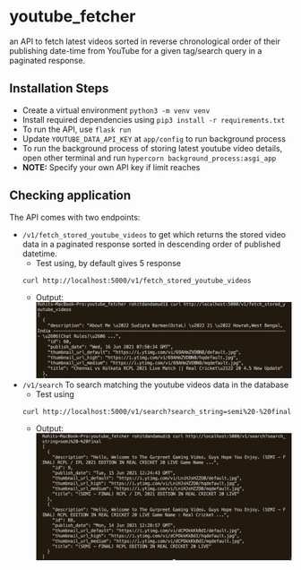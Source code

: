 # youtube_fetcher

an API to fetch latest videos sorted in reverse chronological order of their publishing date-time from YouTube for a given tag/search query in a paginated response.

## Installation Steps

- Create a virtual environment ```python3 -m venv venv```
- Install required dependencies using ```pip3 install -r requirements.txt```
- To run the API, use ```flask run```
- Update ```YOUTUBE_DATA_API_KEY``` at ```app/config``` to run background process
- To run the background process of storing latest youtube video details, open other terminal and run ```hypercorn background_process:asgi_app```
- **NOTE:** Specify your own API key if limit reaches


## Checking application 


The API comes with two endpoints:

- ```/v1/fetch_stored_youtube_videos``` to get which returns the stored video data in a paginated response sorted in descending order of published datetime.
    - Test using, by default gives 5 response
    ``` 
    curl http://localhost:5000/v1/fetch_stored_youtube_videos
    
    ```
    - Output: ![](images/fetch_youtube_videos.png)
- ```/v1/search``` To search matching the youtube videos data in the database
    - Test using 
    ``` 
    curl http://localhost:5000/v1/search?search_string=semi%20-%20final

    ```
    - Output: ![](images/search_youtube_videos.png)
